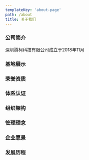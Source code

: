 ```yaml
---
templateKey: 'about-page'
path: /about
title: 关于我们
---
```

### 公司简介
深圳腾柯科技有限公司成立于2018年11月

### 基地展示


### 荣誉资质


### 体系认证


### 组织架构

### 管理理念

### 企业愿景

### 发展历程


